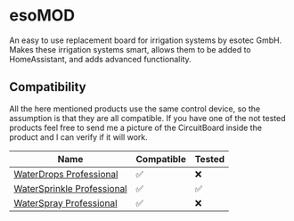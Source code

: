 # esoMOD

An easy to use replacement board for irrigation systems by esotec GmbH. Makes these irrigation systems smart, allows them to be added to HomeAssistant, and adds advanced functionality.


## Compatibility

All the here mentioned products use the same control device, so the assumption is that they are all compatible. If you have one of the not tested products feel free to send me a picture of the CircuitBoard inside the product and I can verify if it will work.

| Name          | Compatible    | Tested    |
| ------------- | ------------- | ------------- |
| [WaterDrops Professional](https://www.solarversand.de/solar-bewaesserungsset-waterdrops-professional/)  | ✅  | ❌  |
| [WaterSprinkle Professional](https://www.solarversand.de/solar-bewaesserungsset-watersprinkle-professional/)  | ✅  | ✅  |
| [WaterSpray Professional](https://www.solarversand.de/solar-bewaesserungsset-waterspray-professional/)  | ✅  | ❌  |


